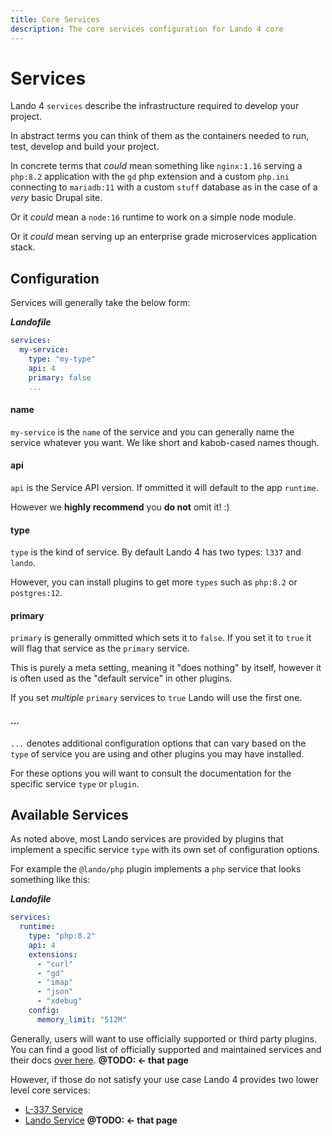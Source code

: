 ```yaml
---
title: Core Services
description: The core services configuration for Lando 4 core
---
```


# Services

Lando 4 `services` describe the infrastructure required to develop your project.

In abstract terms you can think of them as the containers needed to run, test, develop and build your project.

In concrete terms that _could_ mean something like `nginx:1.16` serving a `php:8.2` application with the `gd` php extension and a custom `php.ini` connecting to `mariadb:11` with a custom `stuff` database as in the case of a _very_ basic Drupal site.

Or it _could_ mean a `node:16` runtime to work on a simple node module.

Or it _could_ mean serving up an enterprise grade microservices application stack.

## Configuration

Services will generally take the below form:

***Landofile***
```yaml
services:
  my-service:
    type: "my-type"
    api: 4
    primary: false
    ...
```

#### name

`my-service` is the `name` of the service and you can generally name the service whatever you want. We like short and kabob-cased names though.

#### api

`api` is the Service API version. If ommitted it will default to the app `runtime`.

However we **highly recommend** you **do not** omit it! :)

#### type

`type` is the kind of service. By default Lando 4 has two types: `l337` and `lando`.

However, you can install plugins to get more `types` such as `php:8.2` or `postgres:12`.

#### primary

`primary` is generally ommitted which sets it to `false`. If you set it to `true` it will flag that service as the `primary` service.

This is purely a meta setting, meaning it "does nothing" by itself, however it is often used as the "default service" in other plugins.

If you set _multiple_ `primary` services to `true` Lando will use the first one.

#### ...

`...` denotes additional configuration options that can vary based on the `type` of service you are using and other plugins you may have installed.

For these options you will want to consult the documentation for the specific service `type` or `plugin`.

## Available Services

As noted above, most Lando services are provided by plugins that implement a specific service `type` with its own set of configuration options.

For example the `@lando/php` plugin implements a `php` service that looks something like this:

***Landofile***
```yaml
services:
  runtime:
    type: "php:8.2"
    api: 4
    extensions:
      - "curl"
      - "gd"
      - "imap"
      - "json"
      - "xdebug"
    config:
      memory_limit: "512M"
```
Generally, users will want to use officially supported or third party plugins. You can find a good list of officially supported and maintained services and their docs [over here](./../services.md). **@TODO: <- that page**

However, if those do not satisfy your use case Lando 4 provides two lower level core services:

* [L-337 Service](../services/l337.html)
* [Lando Service](../services/lando.html) **@TODO: <- that page**
